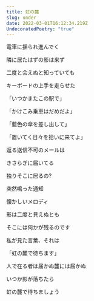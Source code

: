```yaml
---
title: 虹の麓
slug: under
date: 2022-03-01T16:12:34.219Z
UndecoratedPoetry: "true"
---
```

電車に揺られ進んでく

隣に居たはずの影は来ず

二度と会えぬと知っていても

キーボードの上手を走らせた

「いつかまたこの駅で」

「かけこみ乗車はだめだよ」

「藍色の傘を差し出して」

「置いてく日々を拾いに来てよ」

返る送信不可のメールは

きさらぎに届いてる

独りそこに居るの?



突然鳴った通知

懐かしいメロディ

影は二度と見えぬとも

そこには何かが残るのです

私が見た言葉、それは

「虹の麓で待ちます」

人で在る者は届かぬ麓には届かぬ

いつか影が落ちたら

虹の麓で待ちましょう
